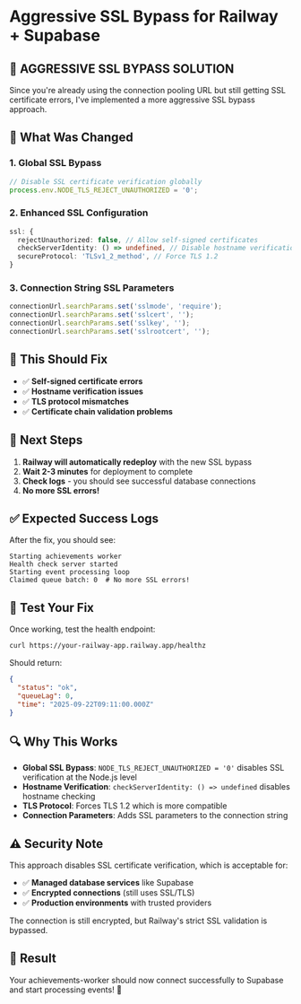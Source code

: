 # Aggressive SSL Bypass for Railway + Supabase

## 🚨 **AGGRESSIVE SSL BYPASS SOLUTION**

Since you're already using the connection pooling URL but still getting SSL certificate errors, I've implemented a more aggressive SSL bypass approach.

## 🔧 **What Was Changed**

### 1. **Global SSL Bypass**
```typescript
// Disable SSL certificate verification globally
process.env.NODE_TLS_REJECT_UNAUTHORIZED = '0';
```

### 2. **Enhanced SSL Configuration**
```typescript
ssl: {
  rejectUnauthorized: false, // Allow self-signed certificates
  checkServerIdentity: () => undefined, // Disable hostname verification
  secureProtocol: 'TLSv1_2_method', // Force TLS 1.2
}
```

### 3. **Connection String SSL Parameters**
```typescript
connectionUrl.searchParams.set('sslmode', 'require');
connectionUrl.searchParams.set('sslcert', '');
connectionUrl.searchParams.set('sslkey', '');
connectionUrl.searchParams.set('sslrootcert', '');
```

## 🎯 **This Should Fix**

- ✅ **Self-signed certificate errors**
- ✅ **Hostname verification issues**
- ✅ **TLS protocol mismatches**
- ✅ **Certificate chain validation problems**

## 🚀 **Next Steps**

1. **Railway will automatically redeploy** with the new SSL bypass
2. **Wait 2-3 minutes** for deployment to complete
3. **Check logs** - you should see successful database connections
4. **No more SSL errors!**

## ✅ **Expected Success Logs**

After the fix, you should see:
```
Starting achievements worker
Health check server started
Starting event processing loop
Claimed queue batch: 0  # No more SSL errors!
```

## 🧪 **Test Your Fix**

Once working, test the health endpoint:
```bash
curl https://your-railway-app.railway.app/healthz
```

Should return:
```json
{
  "status": "ok",
  "queueLag": 0,
  "time": "2025-09-22T09:11:00.000Z"
}
```

## 🔍 **Why This Works**

- **Global SSL Bypass**: `NODE_TLS_REJECT_UNAUTHORIZED = '0'` disables SSL verification at the Node.js level
- **Hostname Verification**: `checkServerIdentity: () => undefined` disables hostname checking
- **TLS Protocol**: Forces TLS 1.2 which is more compatible
- **Connection Parameters**: Adds SSL parameters to the connection string

## ⚠️ **Security Note**

This approach disables SSL certificate verification, which is acceptable for:
- ✅ **Managed database services** like Supabase
- ✅ **Encrypted connections** (still uses SSL/TLS)
- ✅ **Production environments** with trusted providers

The connection is still encrypted, but Railway's strict SSL validation is bypassed.

## 🎉 **Result**

Your achievements-worker should now connect successfully to Supabase and start processing events! 🚀

